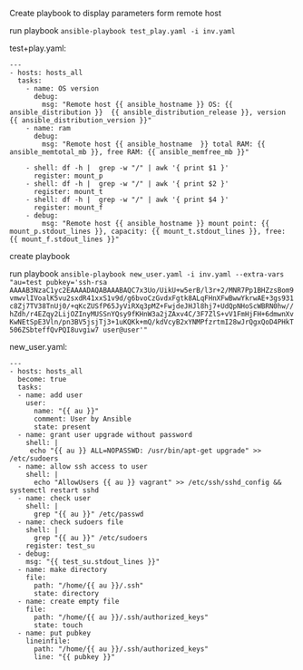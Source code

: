 Create playbook to display parameters form remote host

run playbook
`ansible-playbook test_play.yaml -i inv.yaml`

test+play.yaml:

```
---
- hosts: hosts_all
  tasks:
    - name: OS version
      debug:
        msg: "Remote host {{ ansible_hostname }} OS: {{ ansible_distribution }}  {{ ansible_distribution_release }}, version {{ ansible_distribution_version }}"
    - name: ram
      debug:
        msg: "Remote host {{ ansible_hostname  }} total RAM: {{ ansible_memtotal_mb }}, free RAM: {{ ansible_memfree_mb }}"

    - shell: df -h |  grep -w "/" | awk '{ print $1 }'
      register: mount_p
    - shell: df -h |  grep -w "/" | awk '{ print $2 }'
      register: mount_t
    - shell: df -h |  grep -w "/" | awk '{ print $4 }'
      register: mount_f
    - debug:
        msg: "Remote host {{ ansible_hostname }} mount point: {{ mount_p.stdout_lines }}, capacity: {{ mount_t.stdout_lines }}, free: {{ mount_f.stdout_lines }}"
```

create playbook

run playbook
`ansible-playbook new_user.yaml -i inv.yaml --extra-vars "au=test pubkey='ssh-rsa AAAAB3NzaC1yc2EAAAADAQABAAABAQC7x3Uo/UikU+w5erB/l3r+2/MNR7Pp1BHZzsBom9vmwvlIVoalK5vu2sxdR41xxS1v9d/g6bvoCzGvdxFgtk8ALqFHnXFwBwwYkrwAE+3gs931c8Zj7TV38TnUj0/+qKcZUSfP65JyViRXq3pMZ+FwjdeJHJl8hj7+UdQpNHoScWBRN0hw//hZdh/r4EZqy2LijOZInyMUSSnYQsy9fKHnW3a2jZAxv4C/3F7ZlS+vV1FmHjFH+6dmwnXvKwNEtSpE3Vln/pn3BV5jsjTj3+1uKQKk+mQ/kdVcyB2xYNMPfzrtmI28wJrQgxQoD4PHkT506ZSbteffQvPQI8uvgiw7 user@user'"`

new_user.yaml:

```
---
- hosts: hosts_all
  become: true
  tasks:
  - name: add user
    user:
      name: "{{ au }}"
      comment: User by Ansible
      state: present
  - name: grant user upgrade without password
    shell: |
     echo "{{ au }} ALL=NOPASSWD: /usr/bin/apt-get upgrade" >> /etc/sudoers
  - name: allow ssh access to user
    shell: |
      echo "AllowUsers {{ au }} vagrant" >> /etc/ssh/sshd_config && systemctl restart sshd
  - name: check user
    shell: |
      grep "{{ au }}" /etc/passwd
  - name: check sudoers file
    shell: |
      grep "{{ au }}" /etc/sudoers
    register: test_su
  - debug:
    msg: "{{ test_su.stdout_lines }}"
  - name: make directory
    file:
      path: "/home/{{ au }}/.ssh"
      state: directory
  - name: create empty file
    file:
      path: "/home/{{ au }}/.ssh/authorized_keys"
      state: touch
  - name: put pubkey
    lineinfile:
      path: "/home/{{ au }}/.ssh/authorized_keys"
      line: "{{ pubkey }}"
```
